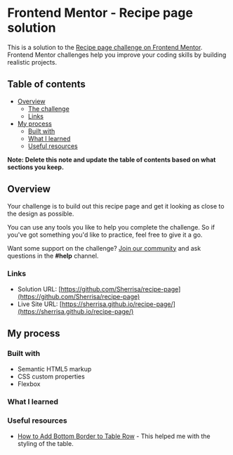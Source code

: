 # Frontend Mentor - Recipe page solution

This is a solution to the [Recipe page challenge on Frontend Mentor](https://www.frontendmentor.io/challenges/recipe-page-KiTsR8QQKm). Frontend Mentor challenges help you improve your coding skills by building realistic projects.

## Table of contents

- [Overview](#overview)
  - [The challenge](#the-challenge)
  - [Links](#links)
- [My process](#my-process)
  - [Built with](#built-with)
  - [What I learned](#what-i-learned)
  - [Useful resources](#useful-resources)

**Note: Delete this note and update the table of contents based on what sections you keep.**

## Overview

Your challenge is to build out this recipe page and get it looking as close to the design as possible.

You can use any tools you like to help you complete the challenge. So if you've got something you'd like to practice, feel free to give it a go.

Want some support on the challenge? [Join our community](https://www.frontendmentor.io/community) and ask questions in the **#help** channel.

### Links

- Solution URL: [https://github.com/Sherrisa/recipe-page](https://github.com/Sherrisa/recipe-page)
- Live Site URL: [https://sherrisa.github.io/recipe-page/](https://sherrisa.github.io/recipe-page/)

## My process

### Built with

- Semantic HTML5 markup
- CSS custom properties
- Flexbox

### What I learned

### Useful resources

- [How to Add Bottom Border to Table Row](https://www.youtube.com/watch?v=_JV5rMoPCaM) - This helped me with the styling of the table.
